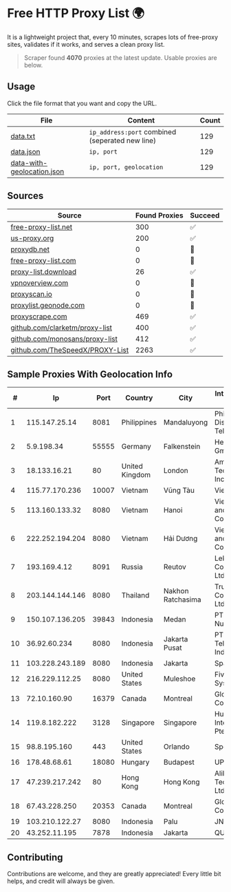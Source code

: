 
# Free HTTP Proxy List 🌍

It is a lightweight project that, every 10 minutes, scrapes lots of free-proxy sites, validates if it works, and serves a clean proxy list.


> Scraper found **4070** proxies at the latest update. Usable proxies are below.

## Usage

Click the file format that you want and copy the URL.


|File|Content|Count|
|----|-------|-----|
|[data.txt](https://raw.githubusercontent.com/themiralay/Proxy-List-World/master/data.txt)|`ip_address:port` combined (seperated new line)|129|
|[data.json](https://raw.githubusercontent.com/themiralay/Proxy-List-World/master/data.json)|`ip, port`|129|
|[data-with-geolocation.json](https://raw.githubusercontent.com/themiralay/Proxy-List-World/master/data-with-geolocation.json)|`ip, port, geolocation`|129|

## Sources

|Source|Found Proxies|Succeed|
|------|-------------|-------|
|[free-proxy-list.net](https://free-proxy-list.net)|300|✅|
|[us-proxy.org](https://www.us-proxy.org)|200|✅|
|[proxydb.net](http://proxydb.net)|0|🚫|
|[free-proxy-list.com](https://free-proxy-list.com/?page=&port=&type%5B%5D=http&type%5B%5D=https&up_time=0&search=Search)|0|🚫|
|[proxy-list.download](https://www.proxy-list.download/HTTP)|26|✅|
|[vpnoverview.com](https://vpnoverview.com/privacy/anonymous-browsing/free-proxy-servers)|0|🚫|
|[proxyscan.io](https://www.proxyscan.io)|0|🚫|
|[proxylist.geonode.com](https://proxylist.geonode.com/api/proxy-list?limit=300&page=1&sort_by=lastChecked&sort_type=desc&protocols=http,https)|0|🚫|
|[proxyscrape.com](https://api.proxyscrape.com/v2/?request=displayproxies&protocol=http&timeout=10000&country=all&ssl=all&anonymity=all)|469|✅|
|[github.com/clarketm/proxy-list](https://raw.githubusercontent.com/clarketm/proxy-list/master/proxy-list-raw.txt)|400|✅|
|[github.com/monosans/proxy-list](https://raw.githubusercontent.com/monosans/proxy-list/main/proxies/http.txt)|412|✅|
|[github.com/TheSpeedX/PROXY-List](https://raw.githubusercontent.com/TheSpeedX/PROXY-List/master/http.txt)|2263|✅|


## Sample Proxies With Geolocation Info

|#|Ip|Port|Country|City|Internet Service Provider|
|-|--|----|-------|----|-------------------------|
|1|115.147.25.14|8081|Philippines|Mandaluyong|Philippine Long Distance Telephone Co.|
|2|5.9.198.34|55555|Germany|Falkenstein|Hetzner Online GmbH|
|3|18.133.16.21|80|United Kingdom|London|Amazon Technologies Inc.|
|4|115.77.170.236|10007|Vietnam|Vũng Tàu|Viettel Group|
|5|113.160.133.32|8080|Vietnam|Hanoi|VietNam Post and Telecom Corporation|
|6|222.252.194.204|8080|Vietnam|Hải Dương|VietNam Post and Telecom Corporation|
|7|193.169.4.12|8091|Russia|Reutov|Lekstar Communication Ltd|
|8|203.144.144.146|8080|Thailand|Nakhon Ratchasima|True Internet Corporation CO. Ltd.|
|9|150.107.136.205|39843|Indonesia|Medan|PT. Media Antar Nusa|
|10|36.92.60.234|8080|Indonesia|Jakarta Pusat|PT. Telekomunikasi Indonesia|
|11|103.228.243.189|8080|Indonesia|Jakarta|SpaceX Starlink|
|12|216.229.112.25|8080|United States|Muleshoe|Five Area Systems, LLC|
|13|72.10.160.90|16379|Canada|Montreal|GloboTech Communications|
|14|119.8.182.222|3128|Singapore|Singapore|Huawei International Pte. LTD|
|15|98.8.195.160|443|United States|Orlando|Spectrum|
|16|178.48.68.61|18080|Hungary|Budapest|UPC|
|17|47.239.217.242|80|Hong Kong|Hong Kong|Alibaba (US) Technology Co., Ltd.|
|18|67.43.228.250|20353|Canada|Montreal|GloboTech Communications|
|19|103.210.122.27|8080|Indonesia|Palu|JNETWORK|
|20|43.252.11.195|7878|Indonesia|Jakarta|QUANTUMNET|



## Contributing

Contributions are welcome, and they are greatly appreciated! Every
little bit helps, and credit will always be given.

